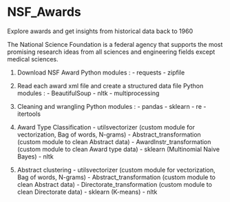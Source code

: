 # NSF_Awards
Explore awards and get insights from historical data back to 1960

The National Science Foundation is a federal agency that supports the most promising research ideas from all sciences and engineering fields except medical sciences.

1. Download NSF Award
  Python modules :
          - requests
          - zipfile

2. Read each award xml file and create a structured data file
  Python modules :
          - BeautifulSoup
          - nltk
          - multiprocessing

3. Cleaning and wrangling
  Python modules :
          - pandas
          - sklearn
          - re
          - itertools

4. Award Type Classification
          - utilsvectorizer (custom module for vectorization, Bag of words, N-grams)
          - Abstract_transformation (custom  module to clean Abstract data)
          - AwardInstr_transformation (custom  module to clean Award type data)
          - sklearn (Multinomial Naive Bayes)
          - nltk

5. Abstract clustering
          - utilsvectorizer (custom module for vectorization, Bag of words, N-grams)
          - Abstract_transformation (custom  module to clean Abstract data)
          - Directorate_transformation (custom  module to clean Directorate data)
          - sklearn (K-means)
          - nltk
